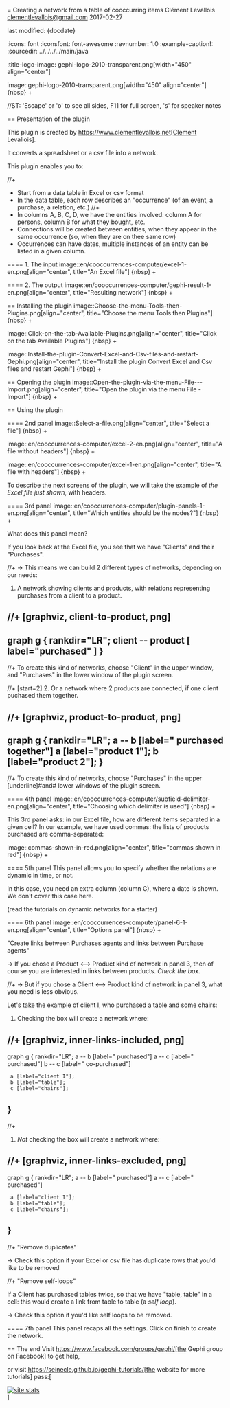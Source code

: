 =  Creating a network from a table of cooccurring items
Clément Levallois <clementlevallois@gmail.com>
2017-02-27

last modified: {docdate}

:icons: font
:iconsfont:   font-awesome
:revnumber: 1.0
:example-caption!:
:sourcedir: ../../../../main/java

:title-logo-image: gephi-logo-2010-transparent.png[width="450" align="center"]

image::gephi-logo-2010-transparent.png[width="450" align="center"]
{nbsp} +

//ST: 'Escape' or 'o' to see all sides, F11 for full screen, 's' for speaker notes


== Presentation of the plugin

This plugin is created by https://www.clementlevallois.net[Clement Levallois].

It converts a spreadsheet or a csv file into a network.

This plugin enables you to:

//+
*   Start from a data table in Excel or csv format
*   In the data table, each row describes an "occurrence" (of an event, a purchase, a relation, etc.)
//+
*   In columns A, B, C, D, we have the entities involved: column A for persons, column B for what they bought, etc.
*   Connections will be created between entities, when they appear in the same occurrence (so, when they are on thee same row)
*   Occurrences can have dates, multiple instances of an entity can be listed in a given column.

==== 1. The input
image::en/cooccurrences-computer/excel-1-en.png[align="center", title="An Excel file"]
{nbsp} +

==== 2. The output
image::en/cooccurrences-computer/gephi-result-1-en.png[align="center", title="Resulting network"]
{nbsp} +

== Installing the plugin
image::Choose-the-menu-Tools-then-Plugins.png[align="center", title="Choose the menu Tools then Plugins"]
{nbsp} +

image::Click-on-the-tab-Available-Plugins.png[align="center", title="Click on the tab Available Plugins"]
{nbsp} +

image::Install-the-plugin-Convert-Excel-and-Csv-files-and-restart-Gephi.png[align="center", title="Install the plugin Convert Excel and Csv files and restart Gephi"]
{nbsp} +

== Opening the plugin
image::Open-the-plugin-via-the-menu-File---Import.png[align="center", title="Open the plugin via the menu File - Import"]
{nbsp} +

== Using the plugin

==== 2nd panel
image::Select-a-file.png[align="center", title="Select a file"]
{nbsp} +

image::en/cooccurrences-computer/excel-2-en.png[align="center", title="A file without headers"]
{nbsp} +

image::en/cooccurrences-computer/excel-1-en.png[align="center", title="A file with headers"]
{nbsp} +

To describe the next screens of the plugin, we will take the example of *the Excel file just shown*, with headers.

==== 3rd panel
image::en/cooccurrences-computer/plugin-panels-1-en.png[align="center", title="Which entities should be the nodes?"]
{nbsp} +

What does this panel mean?

If you look back at the Excel file, you see that we have "Clients" and their "Purchases".

//+
-> This means we can build 2 different types of networks, depending on our needs:

1. A network showing clients and products, with relations representing purchases from a client to a product.


//+
[graphviz, client-to-product, png]
----
graph g {
    rankdir="LR";
    client -- product [ label="purchased" ]
}
----

//+
To create this kind of networks, choose "Client" in the upper window, and "Purchases" in the lower window of the plugin screen.


//+
[start=2]
2. Or a network where 2 products are connected, if one client puchased them together.

//+
[graphviz, product-to-product, png]
----
graph g {
    rankdir="LR";
    a -- b [label=" purchased together"]
     a [label="product 1"];
     b [label="product 2"];
}
----

//+
To create this kind of networks, choose "Purchases" in the upper [underline]#and# lower windows of the plugin screen.

==== 4th panel
image::en/cooccurrences-computer/subfield-delimiter-en.png[align="center", title="Choosing which delimiter is used"]
{nbsp} +

This 3rd panel asks: in our Excel file, how are different items separated in a given cell?
In our example, we have used commas: the lists of products purchased are comma-separated:

image::commas-shown-in-red.png[align="center", title="commas shown in red"]
{nbsp} +

==== 5th panel
This panel allows you to specify whether the relations are dynamic in time, or not.

In this case, you need an extra column (column C), where a date is shown. We don't cover this case here.

(read the tutorials on dynamic networks for a starter)

==== 6th panel
image::en/cooccurrences-computer/panel-6-1-en.png[align="center", title="Options panel"]
{nbsp} +

 "Create links between Purchases agents and links between Purchase agents"

-> If you chose a Product <--> Product kind of network in panel 3, then of course you are interested in links between products. *Check the box*.

//+
-> But if you chose a Client <--> Product kind of network  in panel 3, what you need is less obvious.

Let's take the example of client I, who purchased a table and some chairs:

1. Checking the box will create a network where:

//+
[graphviz, inner-links-included, png]
----
graph g {
    rankdir="LR";
    a -- b [label=" purchased"]
    a -- c [label=" purchased"]
    b -- c [label=" co-purchased"]

     a [label="client I"];
     b [label="table"];
     c [label="chairs"];

}
----

//+
1. *Not* checking the box will create a network where:

//+
[graphviz, inner-links-excluded, png]
----
graph g {
    rankdir="LR";
    a -- b [label=" purchased"]
    a -- c [label=" purchased"]

     a [label="client I"];
     b [label="table"];
     c [label="chairs"];

}
----

//+
 "Remove duplicates"

-> Check this option if your Excel or csv file has duplicate rows that you'd like to be removed

//+
 "Remove self-loops"

If a Client has purchased tables twice, so that we have "table, table" in a cell: this would create a link from table to table (a *self loop*).

-> Check this option if you'd like self loops to be removed.

==== 7th panel
This panel recaps all the settings. Click on finish to create the network.

== The end
Visit https://www.facebook.com/groups/gephi/[the Gephi group on Facebook] to get help,

or visit https://seinecle.github.io/gephi-tutorials/[the website for more tutorials]
pass:[    <!-- Start of StatCounter Code for Default Guide -->
    <script type="text/javascript">
        var sc_project = 11238920;
        var sc_invisible = 1;
        var sc_security = "8dac6cd5";
        var scJsHost = (("https:" == document.location.protocol) ?
            "https://secure." : "http://www.");
        document.write("<sc" + "ript type='text/javascript' src='" +
            scJsHost +
            "statcounter.com/counter/counter.js'></" + "script>");
    </script>
    <noscript><div class="statcounter"><a title="site stats"
    href="http://statcounter.com/" target="_blank"><img
    class="statcounter"
    src="//c.statcounter.com/11238920/0/8dac6cd5/1/" alt="site
    stats"></a></div></noscript>
    <!-- End of StatCounter Code for Default Guide -->]
